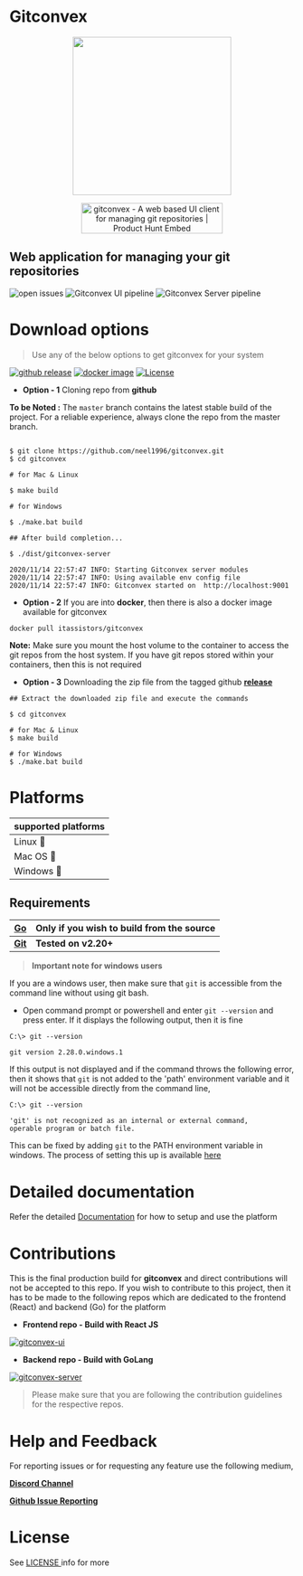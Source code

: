 
# Gitconvex

<p align="center">
    <img src="https://user-images.githubusercontent.com/47709856/87170859-8bfff080-c2ef-11ea-9140-b9e5db1c17d8.png" width="280">
    <p align="center">
        <a href="https://www.producthunt.com/posts/gitconvex-2?utm_source=badge-featured&utm_medium=badge&utm_souce=badge-gitconvex-2" target="_blank"><img src="https://api.producthunt.com/widgets/embed-image/v1/featured.svg?post_id=241240&theme=dark" alt="gitconvex - A web based UI client for managing git repositories | Product Hunt Embed" style="width: 250px; height: 54px;" width="250px" height="54px" /></a>
    </p>
</p>

## Web application for managing your git repositories

![open issues](https://img.shields.io/github/issues/neel1996/gitconvex?color=orange&style=for-the-badge)
![Gitconvex UI pipeline](https://img.shields.io/github/workflow/status/neel1996/gitconvex-ui/Gitconvex%20UI%20pipeline/master?label=gitconvex%20ui%20build&logo=github&style=for-the-badge)
![Gitconvex Server pipeline](https://img.shields.io/github/workflow/status/neel1996/gitconvex-server/Gitconvex%20Server%20Pipeline/main?label=gitconvex%20server%20build&logo=github&style=for-the-badge)

# Download options

> Use any of the below options to get gitconvex for your system

[![github release](https://img.shields.io/static/v1?label=gitconvex&message=v2.0.0&color=green&style=for-the-badge&logo=github)](https://github.com/neel1996/gitconvex-package/releases)
[![docker image](https://img.shields.io/static/v1?label=gitconvex&message=v2.0.0&color=blue&style=for-the-badge&logo=docker)](https://hub.docker.com/repository/docker/itassistors/gitconvex)
[![License](https://img.shields.io/static/v1?label=LICENSE&message=Apache-2.0&color=yellow&style=for-the-badge)](LICENSE)

- **Option - 1** Cloning repo from **github**

**To be Noted :** The `master` branch contains the latest stable build of the project. For a reliable experience, always clone the repo from the master branch.

```

$ git clone https://github.com/neel1996/gitconvex.git
$ cd gitconvex

# for Mac & Linux

$ make build

# for Windows

$ ./make.bat build

## After build completion...

$ ./dist/gitconvex-server

2020/11/14 22:57:47 INFO: Starting Gitconvex server modules
2020/11/14 22:57:47 INFO: Using available env config file
2020/11/14 22:57:47 INFO: Gitconvex started on  http://localhost:9001

```

- **Option - 2** If you are into **docker**, then there is also a docker image available for gitconvex 

`docker pull itassistors/gitconvex`

**Note:** Make sure you mount the host volume to the container to access the git repos from the host system. If you have git repos stored within your containers, then this is not required

- **Option - 3** Downloading the zip file from the tagged github [**release**](https://github.com/neel1996/gitconvex/releases)

```
## Extract the downloaded zip file and execute the commands

$ cd gitconvex

# for Mac & Linux
$ make build

# for Windows
$ ./make.bat build

```

# Platforms

|supported platforms|
|--|
|Linux :penguin:  |
|Mac OS  :apple: |
|Windows :black_square_button: |

## Requirements

| <b>[Go](https://golang.org/)</b> | <b>Only if you wish to build from the source |
|--|--|
| <b>[Git](https://git-scm.com/)</b> | <b>Tested on v2.20+</b> |
    
> **Important note for windows users**

If you are a windows user, then make sure that `git` is accessible from the command line without using git bash.

- Open command prompt or powershell and enter `git --version` and press enter. If it displays the following output, then it is fine

```
C:\> git --version

git version 2.28.0.windows.1
```

If this output is not displayed and if the command throws the following error, then it shows that `git` is not added to the 'path' environment variable and it will not be accessible directly from the command line,

```
C:\> git --version

'git' is not recognized as an internal or external command,
operable program or batch file.
```

This can be fixed by adding `git` to the PATH environment variable in windows. The process of setting this up is available [here](https://stackoverflow.com/questions/26620312/git-installing-git-in-path-with-github-client-for-windows#answer-53706956:~:text=comment-,27,Here%20is%20the%20magic)


# Detailed documentation

Refer the detailed [Documentation](DOCUMENTATION.md) for how to setup and use the platform


# Contributions 

This is the final production build for **gitconvex** and direct contributions will not be accepted to this repo. If you wish to contribute to this project, then it has to be made to the following repos which are dedicated to the frontend (React) and backend (Go) for the platform 

- **Frontend repo - Build with React JS**

[![gitconvex-ui](https://github-readme-stats-git-master.neel1996.vercel.app/api/pin/?username=neel1996&repo=gitconvex-ui)](https://github.com/neel1996/gitconvex-ui)

- **Backend repo - Build with GoLang**

[![gitconvex-server](https://github-readme-stats-git-master.neel1996.vercel.app/api/pin/?username=neel1996&repo=gitconvex-server)](https://github.com/neel1996/gitconvex-server)


> Please make sure that you are following the contribution guidelines for the respective repos. 

# Help and Feedback

For reporting issues or for requesting any feature use the following medium,

[**Discord Channel** ](https://discord.gg/PSd2Cq9)

[**Github Issue Reporting**](https://github.com/neel1996/gitconvex/issues)

# License

See [LICENSE ](LICENSE) info for more

